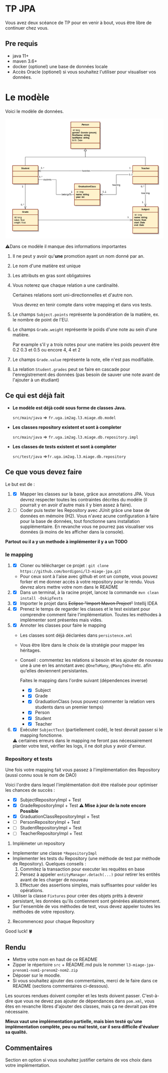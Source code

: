 # TP JPA

Vous avez deux scéance de TP pour en venir à bout, vous être libre de continuer chez vous.

## Pre requis

* java 11+
* maven 3.6+
* docker (optionel) une base de données locale
* Accès Oracle (optionel) si vous souhaitez l'utiliser pour visualiser vos données.

# Le modèle

Voici le modèle de données.

![model](https://raw.githubusercontent.com/bordigoni/l3-miage-jpa/main/assets/images/model.png)

⚠️Dans ce modèle il manque des informations importantes
1. Il ne peut y avoir qu'**une** promotion ayant un nom donné par an.
2. Le nom d'une matière est unique
3. Les attributs en gras sont obligatoires
4. Vous noterez que chaque relation a une cardinalité.

   Certaines relations sont uni-directionnelles et d'autre non.

   Vous devrez en tenir compte dans votre mapping et dans vos tests.
5. Le champs `Subject.points` représente la pondération de la matière, ex. le nombre de point de l'EU.
6. Le champs `Grade.weight` représente le poids d'une note au sein d'une matière.
   
   Par example s'il y a trois notes pour une matière les poids peuvent être 0.2 0.3 et 0.5 ou encore 4, 4 et 2
8. Le champs `Grade.value` représente la note, elle n'est pas modifiable.
9. La relation `Student.grades` peut se faire en cascade pour l'enregistrement des données
   (pas besoin de sauver une note avant de l'ajouter à un étudiant)

## Ce qui est déjà fait

* **Le modèle est déjà codé sous forme de classes Java.** 
  
  `src/main/java` => `fr.uga.im2ag.l3.miage.db.model`
* **Les classes repository existent et sont à completer** 
 
  `src/main/java` => `fr.uga.im2ag.l3.miage.db.repository.impl`
* **Les classes de tests existent et sont à completer** 

  `src/test/java` =>`fr.uga.im2ag.l3.miage.db.repository`
  

## Ce que vous devez faire

Le but est de :

1. - [X] Mapper les classes sur la base, grâce aux annotations JPA. Vous devrez respecter toutes les contraintes décrites du modèle (il pourrait y en avoir d'autre mais il y bien assez à faire).
2. - [ ] Coder puis tester les Repository avec JUnit grâce une base de données en mémoire (H2). Vous n'avez acune configuration à faire pour la base de données, tout fonctionne sans installation supplémentaire. En revanche vous ne pourrez pas visualiser vos données (à moins de les afficher dans la console).

**Partout ou il a y un methode à implémenter il y a un TODO** 

### le mapping
1. - [X] Cloner ou télécharger ce projet : `git clone https://github.com/bordigoni/l3-miage-jpa.git`
    * Pour ceux sont à l'aise avec github et ont un compte, vous pouvez forker et me donner accès à votre repository pour le rendu. Vous devrez alors mettre votre nom dans le README
2. - [X] Dans un terminal, à la racine projet, lancez la commande `mvn clean install -DskipTests`
3. - [X] Importer le projet dans ~~Eclipse "Import Maven Project"~~ Intellij IDEA
4. - [X] Prenez le temps de regarder les classes et le test existant pour comprendre comment faire l'implémentation. Toutes les méthodes à implémenter sont présentes mais vides.
5. - [X] Annoter les classes pour faire le mapping
    * Les classes sont déjà déclarées dans `persistence.xml`
    * Vous être libre dans le choix de la stratégie pour mapper les héritages.
    * Conseil : commentez les relations si besoin et les ajouter de nouveau une à une en les annotant avec `@OneToMany`, `@ManyToOne` etc. afin qu'elles deviennent persistantes.

      Faites le mapping dans l'ordre suivant (dépendences inverse)
        * - [X] Subject
        * - [X] Grade
        * - [X] GraduationClass (vous pouvez commenter la relation vers students dans un premier temps)
        * - [X] Person
        * - [X] Student
        * - [X] Teacher
6. - [X] Exécuter `SubjectTest` (partiellement codé), le test devrait passer si le mapping fonctionne.

   ⚠️ certaines erreurs dans le mapping ne feront pas nécessairement planter votre test, vérifier les logs, il ne doit plus y avoir d'erreur.

### Repository et tests
Une fois votre mapping fait vous passez à l'implémentation des Repository (aussi connu sous le nom de DAO)

Voici l'ordre dans lequel l'implémentation doit être réalisée pour optimiser les chances de succès :
* - [X] SubjectRepositoryImpl + Test
* - [X] GradeRepositoryImpl + Test **⚠ Mise à jour de la note encore Possible**
* - [X] GraduationClassRepositoryImpl + Test
* - [ ] PersonRepositoryImpl + Test
* - [ ] StudentRepositoryImpl + Test
* - [ ] TeacherRepositoryImpl + Test

1. Implémeter un repository
* Implementer une classe `*RepositoryImpl`
* Implementer les tests du Repository (une méthode de test par méthode de Repository).
  Quelques conseils :
    1. Commitez la transaction pour executer les requêtes en base
    2. Pensez à appeler `entityManager.detach(...)` pour retirer les entités avant de les charger de nouveau
    3. Effectuer des assertions simples, mais suffisantes pour valider les opérations.
* Utiliser la classe `Fixtures` pour créer des objets prêts à devenir persistant, les données qu'ils contiennent sont générées aléatoirement.
* Sur l'ensemble de vos méthodes de test, vous devez appeler toutes les méthodes de votre repository.
2. Recommencez pour chaque Repository

Good luck! 🍀

## Rendu

* Mettre votre nom en haut de ce README
* Zipper le répertoire `src` + README.md puis le nommer `l3-miage-jpa-prenom1-nom1-prenom2-nom2.zip`
* Déposer sur le moodle.
* Si vous souhaitez ajouter des commentaires, merci de le faire dans ce README (sections commentaires ci-dessous).

Les sources rendues doivent compiler et les tests doivent passer.
C'est-à-dire que vous ne devez pas ajouter de dépendances dans `pom.xml`, vous êtes en revanche libres d'ajouter des classes, mais ça ne devrait pas être nécessaire.

**Mieux vaut une implémentation partielle, mais bien testé qu'une implémentation complète, peu ou mal testé, car il sera difficile d'évaluer sa qualité.**

## Commentaires

Section en option si vous souhaitez justifier certains de vos choix dans votre implémentation. 

